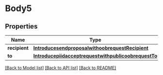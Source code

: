 # Body5

## Properties
Name | Type | Description | Notes
------------ | ------------- | ------------- | -------------
**recipient** | [**IntroducesendproposalwithoobrequestRecipient**](IntroducesendproposalwithoobrequestRecipient.md) |  | [optional] 
**to** | [**IntroducepiidacceptrequestwithpublicoobrequestTo**](IntroducepiidacceptrequestwithpublicoobrequestTo.md) |  | [optional] 

[[Back to Model list]](../README.md#documentation-for-models) [[Back to API list]](../README.md#documentation-for-api-endpoints) [[Back to README]](../README.md)


